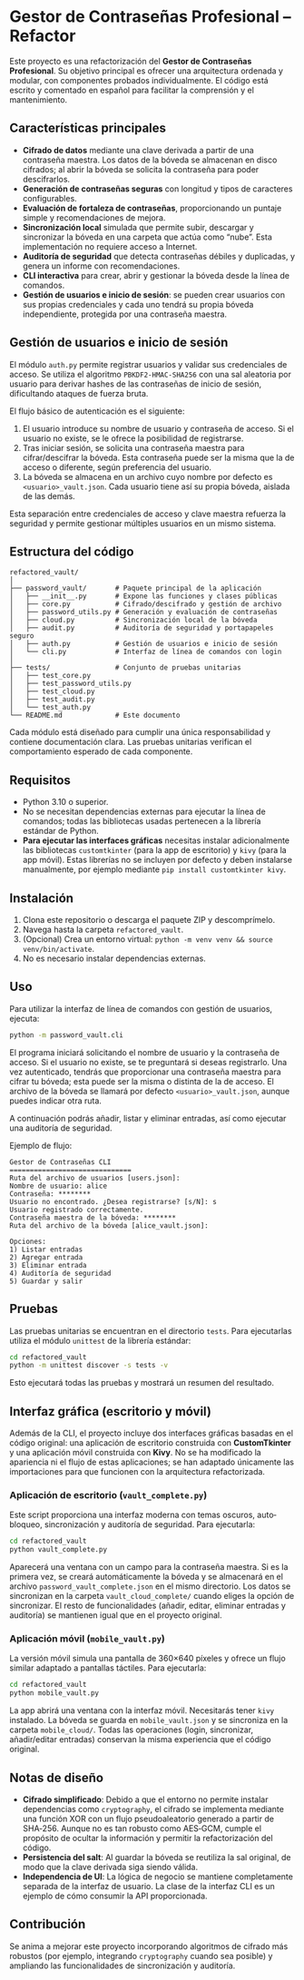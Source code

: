# Gestor de Contraseñas Profesional – Refactor

Este proyecto es una refactorización del **Gestor de Contraseñas Profesional**.
Su objetivo principal es ofrecer una arquitectura ordenada y modular, con
componentes probados individualmente.  El código está escrito y
comentado en español para facilitar la comprensión y el mantenimiento.

## Características principales

- **Cifrado de datos** mediante una clave derivada a partir de una
  contraseña maestra.  Los datos de la bóveda se almacenan en disco
  cifrados; al abrir la bóveda se solicita la contraseña para poder
  descifrarlos.
- **Generación de contraseñas seguras** con longitud y tipos de
  caracteres configurables.
- **Evaluación de fortaleza de contraseñas**, proporcionando un
  puntaje simple y recomendaciones de mejora.
- **Sincronización local** simulada que permite subir, descargar y
  sincronizar la bóveda en una carpeta que actúa como “nube”.  Esta
  implementación no requiere acceso a Internet.
- **Auditoría de seguridad** que detecta contraseñas débiles y
  duplicadas, y genera un informe con recomendaciones.
- **CLI interactiva** para crear, abrir y gestionar la bóveda desde la
  línea de comandos.
- **Gestión de usuarios e inicio de sesión**: se pueden crear
  usuarios con sus propias credenciales y cada uno tendrá su propia
  bóveda independiente, protegida por una contraseña maestra.

## Gestión de usuarios e inicio de sesión

El módulo ``auth.py`` permite registrar usuarios y validar sus
credenciales de acceso.  Se utiliza el algoritmo ``PBKDF2-HMAC-SHA256``
con una sal aleatoria por usuario para derivar hashes de las
contraseñas de inicio de sesión, dificultando ataques de fuerza bruta.

El flujo básico de autenticación es el siguiente:

1. El usuario introduce su nombre de usuario y contraseña de acceso.
   Si el usuario no existe, se le ofrece la posibilidad de
   registrarse.
2. Tras iniciar sesión, se solicita una contraseña maestra para
   cifrar/descifrar la bóveda.  Esta contraseña puede ser la misma que
   la de acceso o diferente, según preferencia del usuario.
3. La bóveda se almacena en un archivo cuyo nombre por defecto es
   ``<usuario>_vault.json``.  Cada usuario tiene así su propia
   bóveda, aislada de las demás.

Esta separación entre credenciales de acceso y clave maestra refuerza
la seguridad y permite gestionar múltiples usuarios en un mismo
sistema.

## Estructura del código

```
refactored_vault/
│
├── password_vault/       # Paquete principal de la aplicación
│   ├── __init__.py       # Expone las funciones y clases públicas
│   ├── core.py           # Cifrado/descifrado y gestión de archivo
│   ├── password_utils.py # Generación y evaluación de contraseñas
│   ├── cloud.py          # Sincronización local de la bóveda
│   ├── audit.py          # Auditoría de seguridad y portapapeles seguro
│   ├── auth.py           # Gestión de usuarios e inicio de sesión
│   └── cli.py            # Interfaz de línea de comandos con login
│
├── tests/                # Conjunto de pruebas unitarias
│   ├── test_core.py
│   ├── test_password_utils.py
│   ├── test_cloud.py
│   ├── test_audit.py
│   └── test_auth.py
└── README.md             # Este documento
```

Cada módulo está diseñado para cumplir una única responsabilidad y
contiene documentación clara. Las pruebas unitarias verifican el
comportamiento esperado de cada componente.

## Requisitos

* Python 3.10 o superior.
* No se necesitan dependencias externas para ejecutar la línea de comandos;
  todas las bibliotecas usadas pertenecen a la librería estándar de Python.
* **Para ejecutar las interfaces gráficas** necesitas instalar
  adicionalmente las bibliotecas `customtkinter` (para la app de
  escritorio) y `kivy` (para la app móvil).  Estas librerías no se
  incluyen por defecto y deben instalarse manualmente, por ejemplo
  mediante `pip install customtkinter kivy`.

## Instalación

1. Clona este repositorio o descarga el paquete ZIP y descomprímelo.
2. Navega hasta la carpeta `refactored_vault`.
3. (Opcional) Crea un entorno virtual: `python -m venv venv && source venv/bin/activate`.
4. No es necesario instalar dependencias externas.

## Uso

Para utilizar la interfaz de línea de comandos con gestión de
usuarios, ejecuta:

```bash
python -m password_vault.cli
```

El programa iniciará solicitando el nombre de usuario y la
contraseña de acceso.  Si el usuario no existe, se te preguntará si
deseas registrarlo.  Una vez autenticado, tendrás que proporcionar
una contraseña maestra para cifrar tu bóveda; esta puede ser la misma
o distinta de la de acceso.  El archivo de la bóveda se llamará por
defecto ``<usuario>_vault.json``, aunque puedes indicar otra ruta.

A continuación podrás añadir, listar y eliminar entradas, así como
ejecutar una auditoría de seguridad.

Ejemplo de flujo:

```
Gestor de Contraseñas CLI
==============================
Ruta del archivo de usuarios [users.json]:
Nombre de usuario: alice
Contraseña: ********
Usuario no encontrado. ¿Desea registrarse? [s/N]: s
Usuario registrado correctamente.
Contraseña maestra de la bóveda: ********
Ruta del archivo de la bóveda [alice_vault.json]:

Opciones:
1) Listar entradas
2) Agregar entrada
3) Eliminar entrada
4) Auditoría de seguridad
5) Guardar y salir
```

## Pruebas

Las pruebas unitarias se encuentran en el directorio `tests`.  Para
ejecutarlas utiliza el módulo `unittest` de la librería estándar:

```bash
cd refactored_vault
python -m unittest discover -s tests -v
```

Esto ejecutará todas las pruebas y mostrará un resumen del resultado.

## Interfaz gráfica (escritorio y móvil)

Además de la CLI, el proyecto incluye dos interfaces gráficas basadas
en el código original: una aplicación de escritorio construida con
**CustomTkinter** y una aplicación móvil construida con **Kivy**.  No
se ha modificado la apariencia ni el flujo de estas aplicaciones; se
han adaptado únicamente las importaciones para que funcionen con la
arquitectura refactorizada.

### Aplicación de escritorio (`vault_complete.py`)

Este script proporciona una interfaz moderna con temas oscuros, auto‑
bloqueo, sincronización y auditoría de seguridad.  Para ejecutarla:

```bash
cd refactored_vault
python vault_complete.py
```

Aparecerá una ventana con un campo para la contraseña maestra.  Si es
la primera vez, se creará automáticamente la bóveda y se almacenará
en el archivo `password_vault_complete.json` en el mismo directorio.
Los datos se sincronizan en la carpeta `vault_cloud_complete/` cuando
eliges la opción de sincronizar.  El resto de funcionalidades (añadir,
editar, eliminar entradas y auditoría) se mantienen igual que en el
proyecto original.

### Aplicación móvil (`mobile_vault.py`)

La versión móvil simula una pantalla de 360×640 píxeles y ofrece un
flujo similar adaptado a pantallas táctiles.  Para ejecutarla:

```bash
cd refactored_vault
python mobile_vault.py
```

La app abrirá una ventana con la interfaz móvil.  Necesitarás tener
`kivy` instalado.  La bóveda se guarda en `mobile_vault.json` y se
sincroniza en la carpeta `mobile_cloud/`.  Todas las operaciones
(login, sincronizar, añadir/editar entradas) conservan la misma
experiencia que el código original.

## Notas de diseño

* **Cifrado simplificado**: Debido a que el entorno no permite instalar
  dependencias como `cryptography`, el cifrado se implementa mediante
  una función XOR con un flujo pseudoaleatorio generado a partir de
  SHA‑256. Aunque no es tan robusto como AES‑GCM, cumple el propósito
  de ocultar la información y permitir la refactorización del código.
* **Persistencia del salt**: Al guardar la bóveda se reutiliza la
  sal original, de modo que la clave derivada siga siendo válida.
* **Independencia de UI**: La lógica de negocio se mantiene
  completamente separada de la interfaz de usuario. La clase de la
  interfaz CLI es un ejemplo de cómo consumir la API proporcionada.

## Contribución

Se anima a mejorar este proyecto incorporando algoritmos de cifrado
más robustos (por ejemplo, integrando `cryptography` cuando sea
posible) y ampliando las funcionalidades de sincronización y auditoría.
